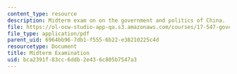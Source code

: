```yaml
---
content_type: resource
description: Midterm exam on on the government and politics of China.
file: https://ol-ocw-studio-app-qa.s3.amazonaws.com/courses/17-547-government-and-politics-of-china-fall-2002/bca2391f83cc6ddb2e436c805b7547a3_54702_midterm_exam.pdf
file_type: application/pdf
parent_uid: 6964bb96-7db1-f555-6b22-e38210225c4d
resourcetype: Document
title: Midterm Examination
uid: bca2391f-83cc-6ddb-2e43-6c805b7547a3
---
```

